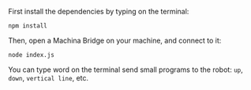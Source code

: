 First install the dependencies by typing on the terminal:
```
npm install
```

Then, open a Machina Bridge on your machine, and connect to it:

```
node index.js
```

You can type word on the terminal send small programs to the robot: `up`, `down`, `vertical line`, etc. 